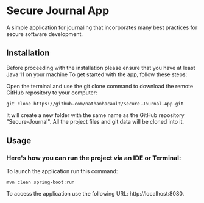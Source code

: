 # Secure Journal App
A simple application for journaling that incorporates many best practices for secure software development.

## Installation
Before proceeding with the installation please ensure that you have at least Java 11 on your machine
To get started with the app, follow these steps:

Open the terminal and use the git clone command to download the remote GitHub repository to your computer:
```
git clone https://github.com/nathanhacault/Secure-Journal-App.git
```
It will create a new folder with the same name as the GitHub repository "Secure-Journal". All the project files and git data will be cloned into it.

## Usage
### Here's how you can run the project via an IDE or Terminal:
To launch the application run this command:
```
mvn clean spring-boot:run
```  
To access the application use the following URL: http://localhost:8080.

